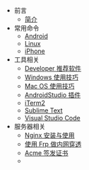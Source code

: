 <!-- docs/_sidebar.md -->

- 前言
    - [简介](zh-cn/README.md)
- 常用命令
    - [Android](zh-cn/hank/android_adb_command.md)
    - [Linux](zh-cn/hank/liunx_command.md)
    - [iPhone](zh-cn/os/iphone.md)
- 工具相关
    - [Developer 推荐软件](zh-cn/os/software.md)
    - [Windows 使用技巧](zh-cn/os/windows_record.md)
    - [Mac OS 使用技巧](zh-cn/os/macos_record.md)
    - [AndroidStudio 插件](zh-cn/tool/android_studio.md)
    - [iTerm2](zh-cn/tool/iterm2.md)
    - [Sublime Text](zh-cn/tool/sublime_text.md)
    - [Visual Studio Code](zh-cn/tool/visual_studio_code.md)
- 服务器相关
    * [Nginx 安装与使用](zh-cn/server/nginx.md)
    * [使用 Frp 做内网穿透](zh-cn/server/frp.md)
    * [Acme 签发证书](zh-cn/server/acme.md)
    * <!-- * [banwagonhost](zh-cn/server/bandwagonhost.md) -->